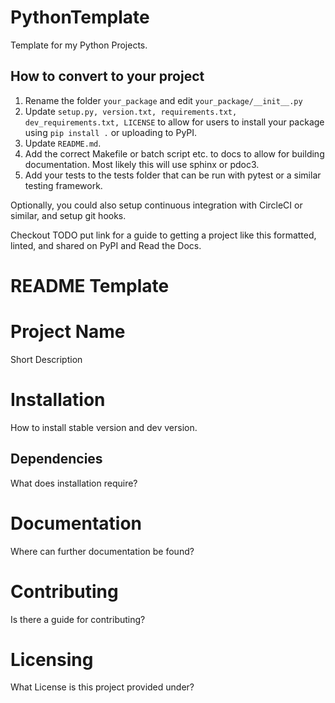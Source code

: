 # PythonTemplate
Template for my Python Projects.

## How to convert to your project
1. Rename the folder `your_package` and edit `your_package/__init__.py`
2. Update `setup.py, version.txt, requirements.txt, dev_requirements.txt, LICENSE` to allow for users to install your package using `pip install .` or uploading to PyPI.
3. Update `README.md`.
4. Add the correct Makefile or batch script etc. to docs to allow for building documentation. Most likely this will use sphinx or pdoc3.
5. Add your tests to the tests folder that can be run with pytest or a similar testing framework.

Optionally, you could also setup continuous integration with CircleCI or similar, and setup git hooks.

Checkout TODO put link for a guide to getting a project like this formatted, linted, and shared on PyPI and Read the Docs.

# README Template

# Project Name
Short Description

# Installation
How to install stable version and dev version.

## Dependencies
What does installation require?

# Documentation
Where can further documentation be found?

# Contributing
Is there a guide for contributing?

# Licensing
What License is this project provided under?
